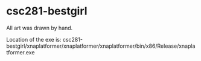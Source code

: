 # csc281-bestgirl

All art was drawn by hand.


Location of the exe is:
csc281-bestgirl/xnaplatformer/xnaplatformer/xnaplatformer/bin/x86/Release/xnaplatformer.exe
